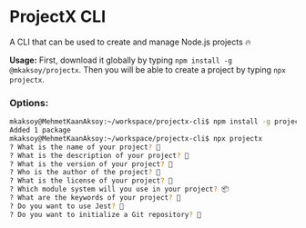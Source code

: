 # ProjectX CLI

A CLI that can be used to create and manage Node.js projects 🔥

**Usage:** First, download it globally by typing `npm install -g @mkaksoy/projectx`. Then you will be able to create a project by typing `npx projectx`.

### Options:

````bash
mkaksoy@MehmetKaanAksoy:~/workspace/projectx-cli$ npm install -g projectx
Added 1 package 
mkaksoy@MehmetKaanAksoy:~/workspace/projectx-cli$ npx projectx
? What is the name of your project? 🎉
? What is the description of your project? 📝
? What is the version of your project? 🔢
? Who is the author of the project? 👤
? What is the license of your project? 📜
? Which module system will you use in your project? 📦
? What are the keywords of your project? 🔑
? Do you want to use Jest? 🤔
? Do you want to initialize a Git repository? 🚀

````